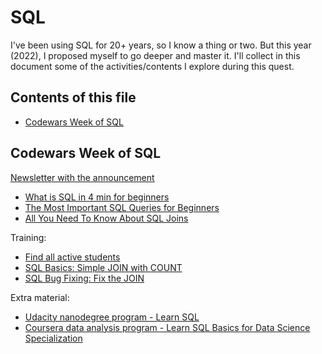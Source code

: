 # SQL

I've been using SQL for 20+ years, so I know a thing or two.
But this year (2022), I proposed myself to go deeper and master it.
I'll collect in this document some of the activities/contents I explore during this quest.

## Contents of this file

 - [Codewars Week of SQL](#codewars-week-of-sql)

## Codewars Week of SQL

[Newsletter with the announcement](http://r.news.codewars.com/mk/mr/HTOXcZ8we_vvyQ-SbmOI5pz1h4aXmRJoGXVK0ox8h1XzbFY48gcF2Ady4ZI4xBZ0GCLY1Gndo28CZA2nPimyaIzfI8nKvYb8QgF2og0Z0tyYO6Gz8u-_i0rq1W7k1J1p0CA)

 - [What is SQL in 4 min for beginners](https://www.youtube.com/watch?v=27axs9dO7AE)
 - [The Most Important SQL Queries for Beginners](https://learnsql.com/blog/most-important-sql-queries-for-beginners/?utm_source=sendinblue&utm_campaign=Codewars_Newsletter_-_Learners&utm_medium=email)
 - [All You Need To Know About SQL Joins](https://www.edureka.co/blog/sql-joins-types?utm_source=sendinblue&utm_campaign=Codewars_Newsletter_-_Learners&utm_medium=email)

Training:

 - [Find all active students](https://www.codewars.com/kata/5809b9ef88b750ab180001ec?utm_source=sendinblue&utm_campaign=Codewars_Newsletter_-_Learners&utm_medium=email)
 - [SQL Basics: Simple JOIN with COUNT](https://www.codewars.com/kata/580918e24a85b05ad000010c?utm_source=sendinblue&utm_campaign=Codewars_Newsletter_-_Learners&utm_medium=email)
 - [SQL Bug Fixing: Fix the JOIN](https://www.codewars.com/kata/580fb94e12b34dd1c40001f0?utm_source=sendinblue&utm_campaign=Codewars_Newsletter_-_Learners&utm_medium=email)

Extra material:

 - [Udacity nanodegree program - Learn SQL](https://www.udacity.com/course/learn-sql--nd072?irclickid=zF0Vb1WgdxyIWJ3UIRQ9uT7tUkGTs0VhRw1cQ00&irgwc=1&utm_source=affiliate&utm_medium=&aff=3277876&utm_term=&utm_campaign=__&utm_content=&adid=786224&utm_source=sendinblue&utm_campaign=Codewars_Newsletter_-_Learners&utm_medium=email)
 - [Coursera data analysis program - Learn SQL Basics for Data Science Specialization](https://www.coursera.org/specializations/learn-sql-basics-data-science?irclickid=RCcz7DRYKxyLW22wUx0Mo3ZUUkGTsxxZRw1cQ00&irgwc=1&utm_medium=partners&utm_source=impact&utm_campaign=3277876&utm_content=b2c&utm_source=sendinblue&utm_campaign=Codewars_Newsletter_-_Learners&utm_medium=email)
